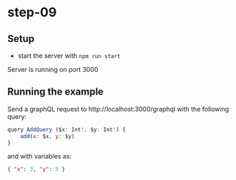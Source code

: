 # step-09

## Setup

- start the server with `npm run start`

Server is running on port 3000

## Running the example

Send a graphQL request to http://localhost:3000/graphql with the following query:

```js
query AddQuery ($x: Int!, $y: Int!) {
    add(x: $x, y: $y)
}
```

and with variables as:

```json
{ "x": 3, "y": 5 }
```